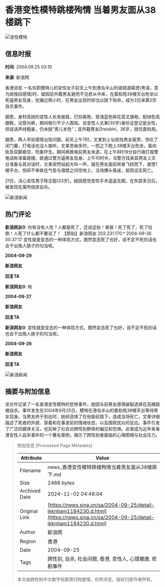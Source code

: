 # 香港变性模特跳楼殉情 当着男友面从38楼跳下

![变性模特](//n.sinaimg.cn/sinakd10200/360/w180h180/20210713/92fa-279702cc9926ad8ba1a4a797f83a8e29.jpg)

## 信息时报

**时间**: 2004.09.25 03:10

**来源**: 新浪网

香港消息 一名任职模特儿的变性女子前天上午到港岛半山列堤顿道箍煲(粤语，意为欲挽回感情)时，疑因前外籍男友避而不见悲从中来，在嘉和苑38楼天台危坐以死逼男友现身，扰攘近两小时，在男友出现时却当众跳下殒命，成为3日来第2宗自杀事件。

据悉，身材高挑的变性人长发披肩，打扮美艳，穿浅蓝色碎花高叉旗袍，配绿色高跟鞋，没穿内裤，期间吸引不少人围观。该变性人文某(30岁)身份证登记是女性，但说话声线粗豪，仍未脱“男儿本色”；其外籍男友Dreisbhl，36岁，居住嘉和苑。

据悉，两人早前感情出现问题。前天上午7时，文某到上址欲找男友箍煲，但吃了闭门羹，打电话也没人接听。文某苦候多时，一怒之下跑上38楼天台危坐，面向街及双脚悬空，险象环生。期间再致电前男友未遂，在上午8时19分自行拨打报警电话称准备跳楼，欲通过警方逼男友现身。上午10时许，当警方找来其男友上天台准备与其对话时，文某突然站起大叫一声，就在男友面前转身飞跃而下，直堕1楼平台，但却不幸跌在气垫与墙壁之间空地上，当场爆头昏迷，抵院证实死亡。

21日，决心变性男子陈志聪(33岁)，疑因感觉变性手术遥遥无期，在失踪多日后，被发现在寓所烧炭自杀。

![新浪新闻](//n.sinaimg.cn/default/2fb77759/20151125/320X320.png)

## 热门评论

**新浪网友0**: 你有没有人性？人都是死了，还说这些！禽兽！死了死了，死了拉倒！人死了什么都不要说了！ 【原贴】新浪网友 202.231.170.* 2004-09-26 00:37:17 变性就是变态的一种体现方式，既然变态死了也好，说不定不死的话也会干出掏人肠子的勾当呢。

**2004-09-29**

**新浪网友**

**回复TA**

**新浪网友0**: 和

**2004-09-27**

**新浪网友**

**回复TA**

**新浪网友0**: 变性就是变态的一种体现方式，既然变态死了也好，说不定不死的话也会干出掏人肠子的勾当呢。

**2004-09-26**

**新浪网友**

**回复TA**

![新浪新闻](https://n.sinaimg.cn/default/80905340/20200331/sinalogo.png)

## 摘要与附加信息

<!-- tcd_abstract -->
该文件记录了一名香港变性模特的悲惨事件，她因与前男友感情破裂选择在高楼跳楼自杀。事件发生在2004年9月25日，模特在港岛半山的嘉和苑38楼天台等待男友现身。当男友终于到达时，她却选择了在他面前跳下，造成当场死亡。文章详细描述了死者的外貌、穿着和在事发前的情绪状态，以及围观民众的反应。事件引发了广泛的媒体关注，也反映了社会对跨性别群体的偏见和恐惧。此案成为近年来香港变性人自杀事件的一个著名案例，揭示了跨性别者面临的心理困境与社会压力。
<!-- tcd_abstract_end -->

> 附加信息 [Processed Page Metadata]
>
> | Attribute       | Value                                  |
> |-----------------|----------------------------------------|
> | Filename        | news_香港变性模特跳楼殉情当着男友面从38楼跳下.md                             |
> | Size            | 2488 bytes                           |
> | Archived Date   | 2024-11-02 04:48:04                             |
> | Original Link   | [https://news.sina.cn/sa/2004-09-25/detail-ikkntiam1184230.d.html](https://news.sina.cn/sa/2004-09-25/detail-ikkntiam1184230.d.html)                       |
> | Author          | 新浪网                               |
> | Region          | 香港                               |
> | Date            | 2004-09-25                                 |
> | Tags            | 跨性别, 自杀, 社会问题, 香港, 变性人, 心理健康, 悲剧事件                                 |
>
> 本文由跨性别中文数字档案馆归档整理，仅供浏览。版权归原作者所有。
>